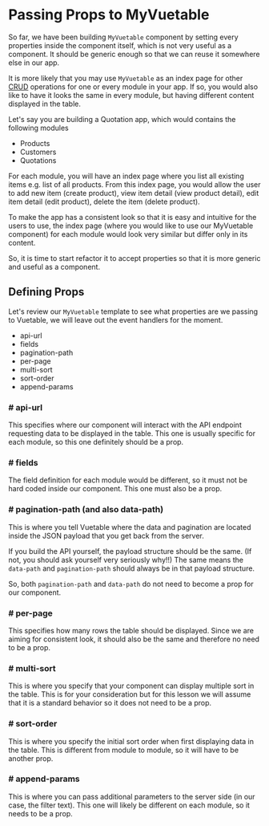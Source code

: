 # Passing Props to MyVuetable

So far, we have been building `MyVuetable` component by setting every properties inside the component itself, which is not very useful as a component. It should be generic enough so that we can reuse it somewhere else in our app.

It is more likely that you may use `MyVuetable` as an index page for other [CRUD](https://en.wikipedia.org/wiki/Create,_read,_update_and_delete) operations for one or every module in your app. If so, you would also like to have it looks the same in every module, but having different content displayed in the table.

Let's say you are building a Quotation app, which would contains the following modules
- Products
- Customers
- Quotations

For each module, you will have an index page where you list all existing items e.g. list of all products. From this index page, you would allow the user to add new item (create product), view item detail (view product detail), edit item detail (edit product), delete the item (delete product).

To make the app has a consistent look so that it is easy and intuitive for the users to use, the index page (where you would like to use our MyVuetable component) for each module would look very similar but differ only in its content.

So, it is time to start refactor it to accept properties so that it is more generic and useful as a component.

## Defining Props

Let's review our `MyVuetable` template to see what properties are we passing to Vuetable, we will leave out the event handlers for the moment.

- api-url
- fields
- pagination-path
- per-page
- multi-sort
- sort-order
- append-params

### # api-url
This specifies where our component will interact with the API endpoint requesting data to be displayed in the table. This one is usually specific for each module, so this one definitely should be a prop.

### # fields
The field definition for each module would be different, so it must not be hard coded inside our component. This one must also be a prop.

### # pagination-path (and also data-path)
This is where you tell Vuetable where the data and pagination are located inside the JSON payload that you get back from the server. 

If you build the API yourself, the payload structure should be the same. (If not, you should ask yourself very seriously why!!) The same means the `data-path` and `pagination-path` should always be in that payload structure.

So, both `pagination-path` and `data-path` do not need to become a prop for our component.

### # per-page
This specifies how many rows the table should be displayed. Since we are aiming for consistent look, it should also be the same and therefore no need to be a prop.

### # multi-sort
This is where you specify that your component can display multiple sort in the table. This is for your consideration but for this lesson we will assume that it is a standard behavior so it does not need to be a prop.

### # sort-order
This is where you specify the initial sort order when first displaying data in the table. This is different from module to module, so it will have to be another prop.

### # append-params
This is where you can pass additional parameters to the server side (in our case, the filter text). This one will likely be different on each module, so it needs to be a prop.



